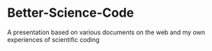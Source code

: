 # Better-Science-Code
A presentation based on various documents on the web and my own experiences of scientific coding
